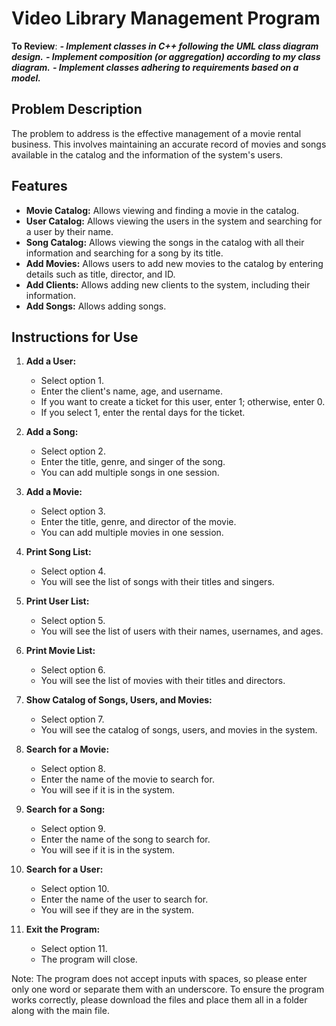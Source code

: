 # Video Library Management Program
**To Review**:
***- Implement classes in C++ following the UML class diagram design.***
***- Implement composition (or aggregation) according to my class diagram.***
***- Implement classes adhering to requirements based on a model.***

## Problem Description

The problem to address is the effective management of a movie rental business. This involves maintaining an accurate record of movies and songs available in the catalog and the information of the system's users.

## Features

- **Movie Catalog:** Allows viewing and finding a movie in the catalog.
- **User Catalog:** Allows viewing the users in the system and searching for a user by their name.
- **Song Catalog:** Allows viewing the songs in the catalog with all their information and searching for a song by its title.
- **Add Movies:** Allows users to add new movies to the catalog by entering details such as title, director, and ID.
- **Add Clients:** Allows adding new clients to the system, including their information.
- **Add Songs:** Allows adding songs.

## Instructions for Use

1. **Add a User:**
    - Select option 1.
    - Enter the client's name, age, and username.
    - If you want to create a ticket for this user, enter 1; otherwise, enter 0.
    - If you select 1, enter the rental days for the ticket.
    
2. **Add a Song:**
    - Select option 2.
    - Enter the title, genre, and singer of the song.
    - You can add multiple songs in one session.
    
3. **Add a Movie:**
    - Select option 3.
    - Enter the title, genre, and director of the movie.
    - You can add multiple movies in one session.
    
4. **Print Song List:**
    - Select option 4.
    - You will see the list of songs with their titles and singers.
  
5. **Print User List:**
    - Select option 5.
    - You will see the list of users with their names, usernames, and ages.
    
6. **Print Movie List:**
    - Select option 6.
    - You will see the list of movies with their titles and directors.
    
7. **Show Catalog of Songs, Users, and Movies:** 
    - Select option 7.
    - You will see the catalog of songs, users, and movies in the system.
    
8. **Search for a Movie:**
    - Select option 8.
    - Enter the name of the movie to search for.
    - You will see if it is in the system.
    
9. **Search for a Song:**
    - Select option 9.
    - Enter the name of the song to search for.
    - You will see if it is in the system.
    
10. **Search for a User:**
    - Select option 10.
    - Enter the name of the user to search for.
    - You will see if they are in the system.
    
11. **Exit the Program:** 
    - Select option 11.
    - The program will close.

Note: The program does not accept inputs with spaces, so please enter only one word or separate them with an underscore.
To ensure the program works correctly, please download the files and place them all in a folder along with the main file.
